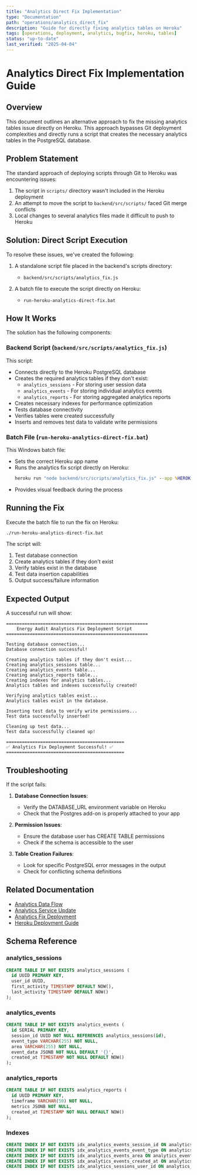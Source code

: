 ```yaml
---
title: "Analytics Direct Fix Implementation"
type: "Documentation"
path: "operations/analytics_direct_fix"
description: "Guide for directly fixing analytics tables on Heroku"
tags: [operations, deployment, analytics, bugfix, heroku, tables]
status: "up-to-date"
last_verified: "2025-04-04"
---
```


# Analytics Direct Fix Implementation Guide

## Overview

This document outlines an alternative approach to fix the missing analytics tables issue directly on Heroku. This approach bypasses Git deployment complexities and directly runs a script that creates the necessary analytics tables in the PostgreSQL database.

## Problem Statement

The standard approach of deploying scripts through Git to Heroku was encountering issues:

1. The script in `scripts/` directory wasn't included in the Heroku deployment
2. An attempt to move the script to `backend/src/scripts/` faced Git merge conflicts
3. Local changes to several analytics files made it difficult to push to Heroku

## Solution: Direct Script Execution

To resolve these issues, we've created the following:

1. A standalone script file placed in the backend's scripts directory: 
   - `backend/src/scripts/analytics_fix.js`

2. A batch file to execute the script directly on Heroku:
   - `run-heroku-analytics-direct-fix.bat`

## How It Works

The solution has the following components:

### Backend Script (`backend/src/scripts/analytics_fix.js`)

This script:
- Connects directly to the Heroku PostgreSQL database
- Creates the required analytics tables if they don't exist:
  - `analytics_sessions` - For storing user session data
  - `analytics_events` - For storing individual analytics events
  - `analytics_reports` - For storing aggregated analytics reports
- Creates necessary indexes for performance optimization
- Tests database connectivity
- Verifies tables were created successfully
- Inserts and removes test data to validate write permissions

### Batch File (`run-heroku-analytics-direct-fix.bat`)

This Windows batch file:
- Sets the correct Heroku app name
- Runs the analytics fix script directly on Heroku:
  ```bat
  heroku run "node backend/src/scripts/analytics_fix.js" --app %HEROKU_APP%
  ```
- Provides visual feedback during the process

## Running the Fix

Execute the batch file to run the fix on Heroku:

```bash
./run-heroku-analytics-direct-fix.bat
```

The script will:
1. Test database connection
2. Create analytics tables if they don't exist
3. Verify tables exist in the database
4. Test data insertion capabilities
5. Output success/failure information

## Expected Output

A successful run will show:

```
======================================================
    Energy Audit Analytics Fix Deployment Script
======================================================

Testing database connection...
Database connection successful!

Creating analytics tables if they don't exist...
Creating analytics_sessions table...
Creating analytics_events table...
Creating analytics_reports table...
Creating indexes for analytics tables...
Analytics tables and indexes successfully created!

Verifying analytics tables exist...
Analytics tables exist in the database.

Inserting test data to verify write permissions...
Test data successfully inserted!

Cleaning up test data...
Test data successfully cleaned up!

=============================================
✅ Analytics Fix Deployment Successful! ✅
=============================================
```

## Troubleshooting

If the script fails:

1. **Database Connection Issues**:
   - Verify the DATABASE_URL environment variable on Heroku
   - Check that the Postgres add-on is properly attached to your app

2. **Permission Issues**:
   - Ensure the database user has CREATE TABLE permissions
   - Check if the schema is accessible to the user

3. **Table Creation Failures**:
   - Look for specific PostgreSQL error messages in the output
   - Check for conflicting schema definitions

## Related Documentation

- [Analytics Data Flow](../data_flows/analytics_data_flow.md)
- [Analytics Service Update](../backend/services/analytics_service_update.md)
- [Analytics Fix Deployment](./analytics_fix_deployment.md)
- [Heroku Deployment Guide](./heroku_deployment_guide.md)

## Schema Reference

### analytics_sessions

```sql
CREATE TABLE IF NOT EXISTS analytics_sessions (
  id UUID PRIMARY KEY,
  user_id UUID,
  first_activity TIMESTAMP DEFAULT NOW(),
  last_activity TIMESTAMP DEFAULT NOW()
);
```

### analytics_events

```sql
CREATE TABLE IF NOT EXISTS analytics_events (
  id SERIAL PRIMARY KEY,
  session_id UUID NOT NULL REFERENCES analytics_sessions(id),
  event_type VARCHAR(255) NOT NULL,
  area VARCHAR(255) NOT NULL,
  event_data JSONB NOT NULL DEFAULT '{}',
  created_at TIMESTAMP NOT NULL DEFAULT NOW()
);
```

### analytics_reports

```sql
CREATE TABLE IF NOT EXISTS analytics_reports (
  id UUID PRIMARY KEY,
  timeframe VARCHAR(50) NOT NULL,
  metrics JSONB NOT NULL,
  created_at TIMESTAMP NOT NULL DEFAULT NOW()
);
```

### Indexes

```sql
CREATE INDEX IF NOT EXISTS idx_analytics_events_session_id ON analytics_events(session_id);
CREATE INDEX IF NOT EXISTS idx_analytics_events_event_type ON analytics_events(event_type);
CREATE INDEX IF NOT EXISTS idx_analytics_events_area ON analytics_events(area);
CREATE INDEX IF NOT EXISTS idx_analytics_events_created_at ON analytics_events(created_at);
CREATE INDEX IF NOT EXISTS idx_analytics_sessions_user_id ON analytics_sessions(user_id);
